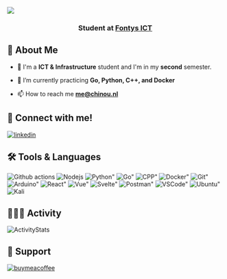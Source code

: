 <p align="left"><img src="https://db3pap001files.storage.live.com/y4myMdjnvuVvTQlHK4CMzlxm92Wi6XWPQgLI6vyU2ciqzhfDXt-Dz8G0ls79dkS-y5KVzjKY2NoH0WGjgaNqXxmA9xhN65BDMNip22aCCqei6NlBtE6iJhjatdzEuKpthNtINTdsgpW3GzuvywR12im2XfewpedZmKa26Dxu0Q1DoudZFW-wqOVQwm-ZEWw7HHg?width=5000&height=479&cropmode=none">
<h3 align="center">Student at <a href="https://fontys.nl/Over-Fontys/Fontys-Hogeschool-ICT.htm">Fontys ICT</a></h3>

## 🚀 About Me

- 📖 I'm a **ICT & Infrastructure** student and I'm in my **second** semester.

- 🌱 I’m currently practicing **Go, Python, C++, and Docker**

- 📫 How to reach me **me@chinou.nl**

## 💬 Connect with me!

[![linkedin](https://img.shields.io/badge/linkedin-0A66C2?style=for-the-badge&logo=linkedin&logoColor=white)](https://www.linkedin.com/in/chinouvanmaris/)

## 🛠 Tools & Languages
<p>
  <img alt="Github actions" src="https://img.shields.io/badge/-Github_Actions-4834d4?style=flat-square&logo=github-actions&logoColor=white" />
  <img alt="Nodejs" src="https://img.shields.io/badge/-Nodejs-43853d?style=flat-square&logo=Node.js&logoColor=white" />
  <img alt=Python" src="https://img.shields.io/badge/-Python-F7B93E?style=flat-square&logo=python&logoColor=white" /> 
  <img alt=Go" src="https://img.shields.io/badge/-Go-007D9C?style=flat-square&logo=go&logoColor=white" />
  <img alt=CPP" src="https://img.shields.io/badge/-C++-6295CB?style=flat-square&logo=cplusplus&logoColor=white" />
  <img alt=Docker" src="https://img.shields.io/badge/-Docker-002C66?style=flat-square&logo=docker&logoColor=white" />
  <img alt=Git" src="https://img.shields.io/badge/-Git-F03C2E?style=flat-square&logo=git&logoColor=white" />
  <img alt=Arduino" src="https://img.shields.io/badge/-Arduino FW-18969C?style=flat-square&logo=arduino&logoColor=white" />
  <img alt=React" src="https://img.shields.io/badge/-React-61DAFB?style=flat-square&logo=react&logoColor=black" />
  <img alt=Vue" src="https://img.shields.io/badge/-Vue-42B883?style=flat-square&logo=vuedotjs&logoColor=white" />
  <img alt=Svelte" src="https://img.shields.io/badge/-Svelte-FF3E00?style=flat-square&logo=svelte&logoColor=white" />
  <img alt=Postman" src="https://img.shields.io/badge/-Postman-FF6C37?style=flat-square&logo=postman&logoColor=white" />
  <img alt=VSCode" src="https://img.shields.io/badge/-Visual Studio Code-2C2C32?style=flat-square&logo=visualstudiocode&logoColor=20A4F0" />
  <img alt=Ubuntu" src="https://img.shields.io/badge/-Ubuntu-DD4814?style=flat-square&logo=ubuntu&logoColor=white" />
  <img alt=Kali Linux" src="https://img.shields.io/badge/-Kali Linux-2687F0?style=flat-square&logo=kalilinux&logoColor=white" />
</p>

## 🏃🏻‍♂️ Activity
![ActivityStats](https://github-readme-stats.vercel.app/api?username=chinouvm)

## 💸 Support

[![buymeacoffee](https://db3pap001files.storage.live.com/y4mOKfuYQUqlBgZ9veV2yQaQNh8AscqP0rjS0HJ9xEVISQbeIgNofWCAGPI2SgWQmQFz1ozX34iZGQUrs_MoyGzrCCnKqPyd_iKH9U6xAkpVXt2MKL3YSgfLJer_E0d9saSPWknESDF6GZ6b-EA1HgeaUZDGwIuTUAQwAgsCM79XQwoeBQEFWxnNAtWGrGEU135?width=150&height=100&cropmode=none)](https://www.buymeacoffee.com/chinouvm)


